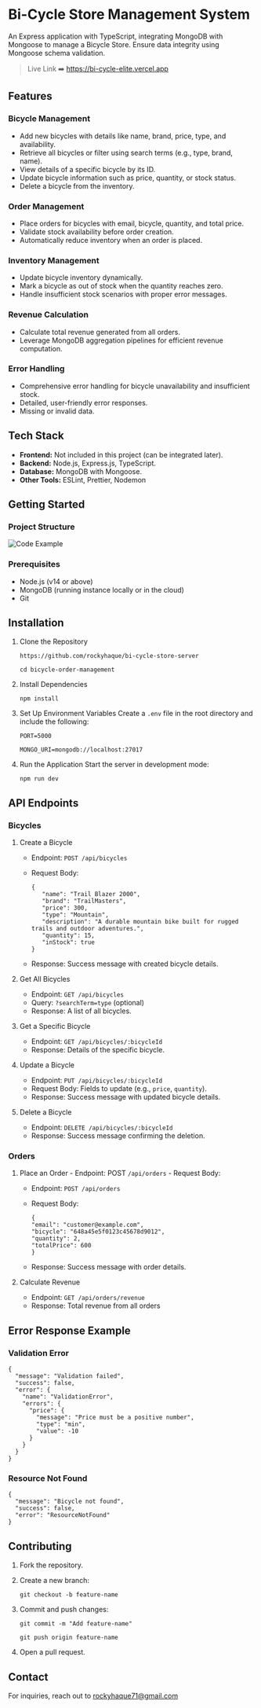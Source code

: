 # Bi-Cycle Store Management System

An Express application with TypeScript, integrating MongoDB with Mongoose to manage a Bicycle Store. Ensure data integrity using Mongoose schema validation.

> Live Link ➡️ https://bi-cycle-elite.vercel.app

## Features

### Bicycle Management

- Add new bicycles with details like name, brand, price, type, and availability.
- Retrieve all bicycles or filter using search terms (e.g., type, brand, name).
- View details of a specific bicycle by its ID.
- Update bicycle information such as price, quantity, or stock status.
- Delete a bicycle from the inventory.

### Order Management

- Place orders for bicycles with email, bicycle, quantity, and total price.
- Validate stock availability before order creation.
- Automatically reduce inventory when an order is placed.

### Inventory Management

- Update bicycle inventory dynamically.
- Mark a bicycle as out of stock when the quantity reaches zero.
- Handle insufficient stock scenarios with proper error messages.

### Revenue Calculation

- Calculate total revenue generated from all orders.
- Leverage MongoDB aggregation pipelines for efficient revenue computation.

### Error Handling

- Comprehensive error handling for bicycle unavailability and insufficient stock.
- Detailed, user-friendly error responses.
- Missing or invalid data.

## Tech Stack

- **Frontend:** Not included in this project (can be integrated later).
- **Backend:** Node.js, Express.js, TypeScript.
- **Database:** MongoDB with Mongoose.
- **Other Tools:** ESLint, Prettier, Nodemon

## Getting Started

### Project Structure

![Code Example](https://i.ibb.co.com/XtTT1DJ/carbon-4.png)

### Prerequisites

- Node.js (v14 or above)
- MongoDB (running instance locally or in the cloud)
- Git

## Installation

1. Clone the Repository

   ```
   https://github.com/rockyhaque/bi-cycle-store-server
   ```

   ```
   cd bicycle-order-management
   ```

2. Install Dependencies

   ```
   npm install
   ```

3. Set Up Environment Variables Create a `.env` file in the root directory and include the following:

   ```
   PORT=5000
   ```

   ```
   MONGO_URI=mongodb://localhost:27017
   ```

4. Run the Application Start the server in development mode:

   ```
   npm run dev
   ```

## API Endpoints

### Bicycles

1. Create a Bicycle

   - Endpoint: `POST /api/bicycles`
   - Request Body:

     ```
     {
        "name": "Trail Blazer 2000",
        "brand": "TrailMasters",
        "price": 300,
        "type": "Mountain",
        "description": "A durable mountain bike built for rugged trails and outdoor adventures.",
        "quantity": 15,
        "inStock": true
     }

     ```

   - Response: Success message with created bicycle details.

2. Get All Bicycles

   - Endpoint: `GET /api/bicycles`
   - Query: `?searchTerm=type` (optional)
   - Response: A list of all bicycles.

3. Get a Specific Bicycle

   - Endpoint: `GET /api/bicycles/:bicycleId`
   - Response: Details of the specific bicycle.

4. Update a Bicycle

   - Endpoint: `PUT /api/bicycles/:bicycleId`
   - Request Body: Fields to update (e.g., `price`, `quantity`).
   - Response: Success message with updated bicycle details.

5. Delete a Bicycle
   - Endpoint: `DELETE /api/bicycles/:bicycleId`
   - Response: Success message confirming the deletion.

### Orders

1.  Place an Order - Endpoint: POST `/api/orders` - Request Body:

    - Endpoint: `POST /api/orders`
    - Request Body:

      ```
      {
      "email": "customer@example.com",
      "bicycle": "648a45e5f0123c45678d9012",
      "quantity": 2,
      "totalPrice": 600
      }
      ```

    - Response: Success message with order details.

2.  Calculate Revenue
    - Endpoint: `GET /api/orders/revenue`
    - Response: Total revenue from all orders

## Error Response Example

### Validation Error

```
{
  "message": "Validation failed",
  "success": false,
  "error": {
    "name": "ValidationError",
    "errors": {
      "price": {
        "message": "Price must be a positive number",
        "type": "min",
        "value": -10
      }
    }
  }
}

```

### Resource Not Found

```
{
  "message": "Bicycle not found",
  "success": false,
  "error": "ResourceNotFound"
}
```

## Contributing

1. Fork the repository.
2. Create a new branch:

   ```
   git checkout -b feature-name
   ```

3. Commit and push changes:
   ```
   git commit -m "Add feature-name"
   ```
   ```
   git push origin feature-name
   ```
4. Open a pull request.

## Contact

For inquiries, reach out to rockyhaque71@gmail.com
